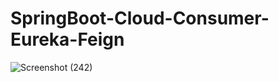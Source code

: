 # SpringBoot-Cloud-Consumer-Eureka-Feign

![Screenshot (242)](https://github.com/KamalakannanKKK/SpringBoot-Cloud-Consumer-Eureka-Feign/assets/109393676/81cf62fa-e831-44a5-a65c-fa0656317d72)
